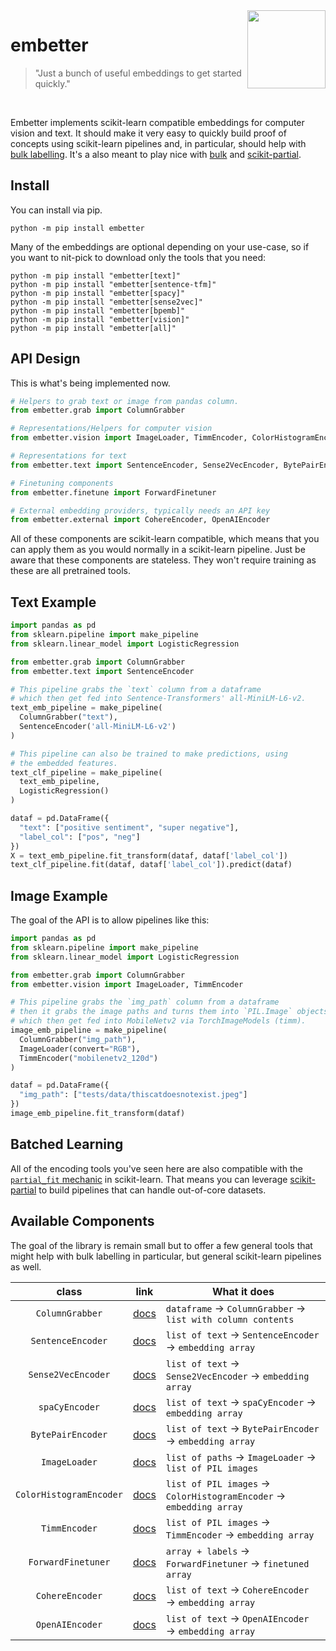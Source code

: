 <img src="https://raw.githubusercontent.com/koaning/embetter/main/docs/images/icon.png" width="125" height="125" align="right" />

# embetter

> "Just a bunch of useful embeddings to get started quickly."

<br> 

Embetter implements scikit-learn compatible embeddings for computer vision and text. It should make it very easy to quickly build proof of concepts using scikit-learn pipelines and, in particular, should help with [bulk labelling](https://www.youtube.com/watch?v=gDk7_f3ovIk). It's a also meant to play nice with [bulk](https://github.com/koaning/bulk) and [scikit-partial](https://github.com/koaning/scikit-partial).

## Install 

You can install via pip.

```
python -m pip install embetter
```

Many of the embeddings are optional depending on your use-case, so if you
want to nit-pick to download only the tools that you need: 

```
python -m pip install "embetter[text]"
python -m pip install "embetter[sentence-tfm]"
python -m pip install "embetter[spacy]"
python -m pip install "embetter[sense2vec]"
python -m pip install "embetter[bpemb]"
python -m pip install "embetter[vision]"
python -m pip install "embetter[all]"
```

## API Design 

This is what's being implemented now. 

```python
# Helpers to grab text or image from pandas column.
from embetter.grab import ColumnGrabber

# Representations/Helpers for computer vision
from embetter.vision import ImageLoader, TimmEncoder, ColorHistogramEncoder

# Representations for text
from embetter.text import SentenceEncoder, Sense2VecEncoder, BytePairEncoder

# Finetuning components 
from embetter.finetune import ForwardFinetuner

# External embedding providers, typically needs an API key
from embetter.external import CohereEncoder, OpenAIEncoder
```

All of these components are scikit-learn compatible, which means that you
can apply them as you would normally in a scikit-learn pipeline. Just be aware
that these components are stateless. They won't require training as these 
are all pretrained tools. 

## Text Example

```python
import pandas as pd
from sklearn.pipeline import make_pipeline 
from sklearn.linear_model import LogisticRegression

from embetter.grab import ColumnGrabber
from embetter.text import SentenceEncoder

# This pipeline grabs the `text` column from a dataframe
# which then get fed into Sentence-Transformers' all-MiniLM-L6-v2.
text_emb_pipeline = make_pipeline(
  ColumnGrabber("text"),
  SentenceEncoder('all-MiniLM-L6-v2')
)

# This pipeline can also be trained to make predictions, using
# the embedded features. 
text_clf_pipeline = make_pipeline(
  text_emb_pipeline,
  LogisticRegression()
)

dataf = pd.DataFrame({
  "text": ["positive sentiment", "super negative"],
  "label_col": ["pos", "neg"]
})
X = text_emb_pipeline.fit_transform(dataf, dataf['label_col'])
text_clf_pipeline.fit(dataf, dataf['label_col']).predict(dataf)
```

## Image Example

The goal of the API is to allow pipelines like this: 

```python
import pandas as pd
from sklearn.pipeline import make_pipeline 
from sklearn.linear_model import LogisticRegression

from embetter.grab import ColumnGrabber
from embetter.vision import ImageLoader, TimmEncoder

# This pipeline grabs the `img_path` column from a dataframe
# then it grabs the image paths and turns them into `PIL.Image` objects
# which then get fed into MobileNetv2 via TorchImageModels (timm).
image_emb_pipeline = make_pipeline(
  ColumnGrabber("img_path"),
  ImageLoader(convert="RGB"),
  TimmEncoder("mobilenetv2_120d")
)

dataf = pd.DataFrame({
  "img_path": ["tests/data/thiscatdoesnotexist.jpeg"]
})
image_emb_pipeline.fit_transform(dataf)
```

## Batched Learning 

All of the encoding tools you've seen here are also compatible
with the [`partial_fit` mechanic](https://scikit-learn.org/0.15/modules/scaling_strategies.html#incremental-learning) 
in scikit-learn. That means
you can leverage [scikit-partial](https://github.com/koaning/scikit-partial)
to build pipelines that can handle out-of-core datasets. 

## Available Components 

The goal of the library is remain small but to offer a few general tools
that might help with bulk labelling in particular, but general scikit-learn
pipelines as well.

|       class               | link                                                 | What it does                                                                                          |
|:-------------------------:|------------------------------------------------------|--------------------------------------------------------------|
| `ColumnGrabber`           | [docs](https://koaning.github.io/embetter/API/grab/) | `dataframe` → `ColumnGrabber` → `list with column contents`  |
| `SentenceEncoder`         | [docs](https://koaning.github.io/embetter/API/text/sentence-enc/) | `list of text` → `SentenceEncoder` → `embedding array`  |
| `Sense2VecEncoder`        | [docs](https://koaning.github.io/embetter/API/text/sense2vec/)    | `list of text` → `Sense2VecEncoder` → `embedding array` |
| `spaCyEncoder`            | [docs](https://koaning.github.io/embetter/API/text/spacy/)    | `list of text` → `spaCyEncoder` → `embedding array` |
| `BytePairEncoder`         | [docs](https://koaning.github.io/embetter/API/text/bytepair/)    | `list of text` → `BytePairEncoder` → `embedding array` |
| `ImageLoader`             | [docs](https://koaning.github.io/embetter/API/vision/imageload/) | `list of paths` → `ImageLoader` → `list of PIL images` |
| `ColorHistogramEncoder`   | [docs](https://koaning.github.io/embetter/API/vision/colorhist/) | `list of PIL images` → `ColorHistogramEncoder` → `embedding array`           |
| `TimmEncoder`             | [docs](https://koaning.github.io/embetter/API/vision/timm/) | `list of PIL images` → `TimmEncoder` → `embedding array`                     |
| `ForwardFinetuner`        | [docs](https://koaning.github.io/embetter/API/finetune/feedforward/) | `array + labels` → `ForwardFinetuner` → `finetuned array`                     |
| `CohereEncoder`           | [docs](https://koaning.github.io/embetter/API/external/cohere/) | `list of text` → `CohereEncoder` → `embedding array`  |
| `OpenAIEncoder`           | [docs](https://koaning.github.io/embetter/API/external/openai/) | `list of text` → `OpenAIEncoder` → `embedding array`  |
